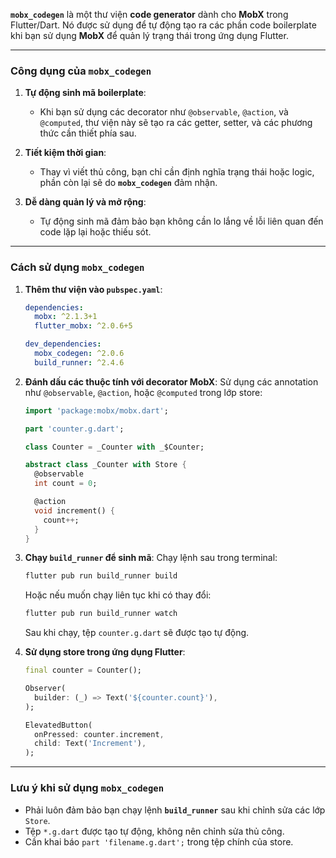 **`mobx_codegen`** là một thư viện **code generator** dành cho **MobX** trong Flutter/Dart. Nó được sử dụng để tự động tạo ra các phần code boilerplate khi bạn sử dụng **MobX** để quản lý trạng thái trong ứng dụng Flutter. 

---

### **Công dụng của `mobx_codegen`**
1. **Tự động sinh mã boilerplate**:  
   - Khi bạn sử dụng các decorator như `@observable`, `@action`, và `@computed`, thư viện này sẽ tạo ra các getter, setter, và các phương thức cần thiết phía sau.

2. **Tiết kiệm thời gian**:  
   - Thay vì viết thủ công, bạn chỉ cần định nghĩa trạng thái hoặc logic, phần còn lại sẽ do **`mobx_codegen`** đảm nhận.

3. **Dễ dàng quản lý và mở rộng**:  
   - Tự động sinh mã đảm bảo bạn không cần lo lắng về lỗi liên quan đến code lặp lại hoặc thiếu sót.

---

### **Cách sử dụng `mobx_codegen`**

1. **Thêm thư viện vào `pubspec.yaml`**:
   ```yaml
   dependencies:
     mobx: ^2.1.3+1
     flutter_mobx: ^2.0.6+5

   dev_dependencies:
     mobx_codegen: ^2.0.6
     build_runner: ^2.4.6
   ```

2. **Đánh dấu các thuộc tính với decorator MobX**:
   Sử dụng các annotation như `@observable`, `@action`, hoặc `@computed` trong lớp store:
   ```dart
   import 'package:mobx/mobx.dart';

   part 'counter.g.dart';

   class Counter = _Counter with _$Counter;

   abstract class _Counter with Store {
     @observable
     int count = 0;

     @action
     void increment() {
       count++;
     }
   }
   ```

3. **Chạy `build_runner` để sinh mã**:
   Chạy lệnh sau trong terminal:
   ```bash
   flutter pub run build_runner build
   ```
   Hoặc nếu muốn chạy liên tục khi có thay đổi:
   ```bash
   flutter pub run build_runner watch
   ```

   Sau khi chạy, tệp `counter.g.dart` sẽ được tạo tự động.

4. **Sử dụng store trong ứng dụng Flutter**:
   ```dart
   final counter = Counter();

   Observer(
     builder: (_) => Text('${counter.count}'),
   );

   ElevatedButton(
     onPressed: counter.increment,
     child: Text('Increment'),
   );
   ```

---

### **Lưu ý khi sử dụng `mobx_codegen`**
- Phải luôn đảm bảo bạn chạy lệnh **`build_runner`** sau khi chỉnh sửa các lớp `Store`.
- Tệp `*.g.dart` được tạo tự động, không nên chỉnh sửa thủ công.
- Cần khai báo `part 'filename.g.dart';` trong tệp chính của store.


